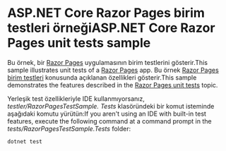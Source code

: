 # <a name="aspnet-core-razor-pages-unit-tests-sample"></a><span data-ttu-id="f98a0-101">ASP.NET Core Razor Pages birim testleri örneği</span><span class="sxs-lookup"><span data-stu-id="f98a0-101">ASP.NET Core Razor Pages unit tests sample</span></span>

<span data-ttu-id="f98a0-102">Bu örnek, bir [Razor Pages](https://docs.microsoft.com/aspnet/core/mvc/razor-pages) uygulamasının birim testlerini gösterir.</span><span class="sxs-lookup"><span data-stu-id="f98a0-102">This sample illustrates unit tests of a [Razor Pages](https://docs.microsoft.com/aspnet/core/mvc/razor-pages) app.</span></span> <span data-ttu-id="f98a0-103">Bu örnek [Razor Pages birim testleri](https://docs.microsoft.com/aspnet/core/test/razor-pages-tests) konusunda açıklanan özellikleri gösterir.</span><span class="sxs-lookup"><span data-stu-id="f98a0-103">This sample demonstrates the features described in the [Razor Pages unit tests](https://docs.microsoft.com/aspnet/core/test/razor-pages-tests) topic.</span></span>

<span data-ttu-id="f98a0-104">Yerleşik test özellikleriyle IDE kullanmıyorsanız, *testler/RazorPagesTestSample. Tests* klasöründeki bir komut isteminde aşağıdaki komutu yürütün:</span><span class="sxs-lookup"><span data-stu-id="f98a0-104">If you aren't using an IDE with built-in test features, execute the following command at a command prompt in the *tests/RazorPagesTestSample.Tests* folder:</span></span>

```console
dotnet test
```
